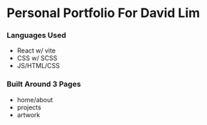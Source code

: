 # Personal Portfolio For David Lim

### Languages Used
- React w/ vite
- CSS w/ SCSS
- JS/HTML/CSS

### Built Around 3 Pages
- home/about
- projects
- artwork

